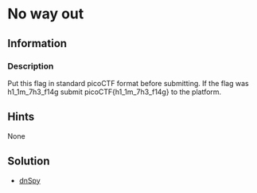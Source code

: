 # No way out

## Information

### Description

Put this flag in standard picoCTF format before submitting. If the flag was h1_1m_7h3_f14g submit picoCTF{h1_1m_7h3_f14g} to the platform.

## Hints 

None

## Solution

- [dnSpy](https://github.com/dnSpy/dnSpy)